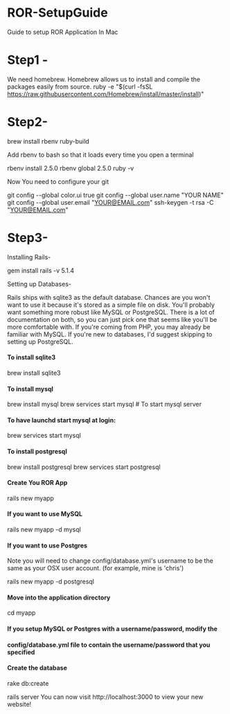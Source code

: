 # ROR-SetupGuide
Guide to setup ROR Application In Mac

# Step1 - 
  We need homebrew. Homebrew allows us to install and compile the packages easily from source.
  ruby -e "$(curl -fsSL https://raw.githubusercontent.com/Homebrew/install/master/install)"


# Step2-
 
 brew install rbenv ruby-build 

 Add rbenv to bash so that it loads every time you open a terminal 
 
 rbenv install 2.5.0
 rbenv global 2.5.0
 ruby -v

 Now You need to configure your git

 git config --global color.ui true
 git config --global user.name "YOUR NAME"
 git config --global user.email "YOUR@EMAIL.com"
 ssh-keygen -t rsa -C "YOUR@EMAIL.com"

# Step3-  

 Installing Rails-
 
 gem install rails -v 5.1.4

 Setting up Databases- 

 Rails ships with sqlite3 as the default database. Chances are you won't want to use it because it's stored as a simple file on disk. You'll probably want something more robust like MySQL or PostgreSQL.
 There is a lot of documentation on both, so you can just pick one that seems like you'll be more comfortable with. If you're coming from PHP, you may already be familiar with MySQL. If you're new to databases, I'd suggest skipping to setting up PostgreSQL.

 #### To install sqlite3 
   brew install sqlite3
 
 #### To install mysql 
   brew install mysql
   brew services start mysql # To start mysql server
 
 
 #### To have launchd start mysql at login:
   brew services start mysql
 
 
 #### To install postgresql
   brew install postgresql
   brew services start postgresql 
 
 #### Create You ROR App
   rails new myapp

#### If you want to use MySQL
rails new myapp -d mysql

#### If you want to use Postgres
  Note you will need to change config/database.yml's username to be
  the same as your OSX user account. (for example, mine is 'chris')
  
  rails new myapp -d postgresql

 #### Move into the application directory
   cd myapp

 #### If you setup MySQL or Postgres with a username/password, modify the
 #### config/database.yml file to contain the username/password that you specified

 #### Create the database
   rake db:create

 rails server
 You can now visit http://localhost:3000 to view your new website!
